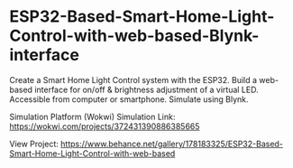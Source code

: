 # ESP32-Based-Smart-Home-Light-Control-with-web-based-Blynk-interface
Create a Smart Home Light Control system with the ESP32. Build a web-based interface for on/off &amp; brightness adjustment of a virtual LED. Accessible from computer or smartphone. Simulate using Blynk.

Simulation Platform (Wokwi) Simulation Link: https://wokwi.com/projects/372431390886385665

View Project: https://www.behance.net/gallery/178183325/ESP32-Based-Smart-Home-Light-Control-with-web-based
